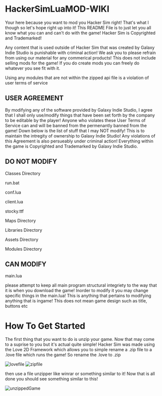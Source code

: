 # HackerSimLuaMOD-WIKI


Your here because you want to mod you Hacker Sim right! That's what I though so let's hope right up into it! This README File is to just let you all know what you can and can't do with the game! Hacker Sim is Copyrighted and Trademarked! 

Any content that is used outside of Hacker Sim that was created by Galaxy Indie Studio is punishable with criminal action! We ask you to please refrain from using our material for any commerical products! This does not include selling mods for the game! If you do create mods you can freely do whatever you see fit with it. 

Using any modules that are not within the zipped api file is a violation of user terms of service

USER AGREEMENT
-----------------------------------------
By modifying any of the software provided by Galaxy Indie Studio, I agree that I shall only use/modify things that have been set forth by the company to be editable by the player! Anyone who violates these User Terms of Service can and will be banned from the permenantly banned from the game! Down below is the list of stuff that I may NOT modify! This is to maintain the intregity of ownership to Galaxy Indie Studio! Any violations of this Agreement is also persueably under criminal action! Everything within the game is Copyrighted and Trademarked by Galaxy Indie Studio.

DO NOT MODIFY
------------------------------------------
Classes Directory

run.bat

conf.lua

client.lua

stocky.ttf

Maps Directory

Libraries Directory

Assets Directory

Modules Directory

CAN MODIFY
--------------------------
main.lua

please attempt to keep all main program structural integriety to the way that it is when you download the game! Inorder to modify it you may change specific things in the main.lua! This is anything that pertains to modifying anything that is ingame! This does not mean game design such as title, buttons etc

# How To Get Started

The first thing that you want to do is unzip your game. Now that may come to a suprise to you but it's actual quite simple! Hacker Sim was made using the Love 2D Framework which allows you to simple rename a .zip file to a .love file which runs the game! So rename the .love to .zip 

![lovefile](https://user-images.githubusercontent.com/85016240/169693645-8fecf50f-a058-4d7c-9001-6eb73e543cbf.png)
![zipfile](https://user-images.githubusercontent.com/85016240/169693674-bad6347c-63e1-40ac-a884-559f9c37c412.png)

then use a file unzipper like winrar or something similar to it! Now that is all done you should see something similar to this!

![unzippedGame](https://user-images.githubusercontent.com/85016240/169693922-946a7f7e-112b-4cf5-975c-a989997ba776.png)

